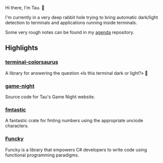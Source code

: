 Hi there, I'm Tau. 👋

I'm currently in a very deep rabbit hole trying
to bring automatic dark/light detection to
terminals and applications running inside terminals.

Some very rough notes can be found in my
[agenda](https://github.com/bash/terminal-dark-light-agenda) repository.

## Highlights

### [terminal-colorsaurus](https://github.com/bash/terminal-colorsaurus)
A library for answering the question «Is this terminal dark or light?» 🦕 

### [game-night](https://github.com/bash/game-night)
Source code for Tau's Game Night website.

### [fmtastic](https://github.com/bash/fmtastic)
A fantastic crate for fmting numbers using the appropriate unciode characters.

### [Funcky](https://github.com/polyadic/funcky)
Funcky is a library that empowers C# developers to write code using functional programming paradigms. 
